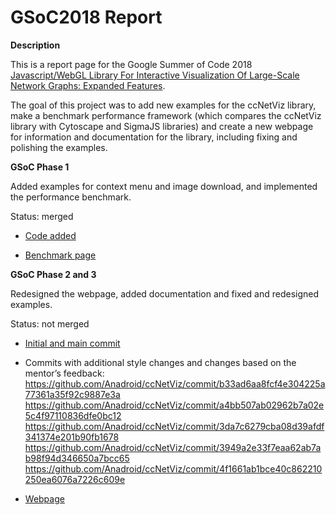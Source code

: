 GSoC2018 Report
====================================

**Description**

This is a report page for the Google Summer of Code 2018 [Javascript/WebGL Library For Interactive Visualization Of Large-Scale Network Graphs: Expanded Features](https://summerofcode.withgoogle.com/projects/#4811439500427264). 

The goal of this project was to add new examples for the ccNetViz library, make a benchmark performance framework (which compares the ccNetViz library with Cytoscape and SigmaJS libraries) and create a new webpage for information and documentation for the library, including fixing and polishing the examples. 

**GSoC Phase 1** 

Added examples for context menu and image download, and implemented the performance benchmark.

Status: merged

* [Code added](https://github.com/HelikarLab/ccNetViz/pull/18)

* [Benchmark page](https://anadroid.github.io/ccNetViz/examples/layout_performance.html)


**GSoC Phase 2 and 3**

Redesigned the webpage, added documentation and fixed and redesigned examples.

Status: not merged

* [Initial and main commit](https://github.com/Anadroid/ccNetViz/commit/d0925ff867f2211fec7778e977da89e96d7adb10)

* Commits with additional style changes and changes based on the mentor’s feedback:
	https://github.com/Anadroid/ccNetViz/commit/b33ad6aa8fcf4e304225a77361a35f92c9887e3a
	https://github.com/Anadroid/ccNetViz/commit/a4bb507ab02962b7a02e5c4f97110836dfe0bc12
	https://github.com/Anadroid/ccNetViz/commit/3da7c6279cba08d39afdf341374e201b90fb1678
	https://github.com/Anadroid/ccNetViz/commit/3949a2e33f7eaa62ab7ab98f94d346650a7bcc65
	https://github.com/Anadroid/ccNetViz/commit/4f1661ab1bce40c862210250ea6076a7226c609e

* [Webpage](https://anadroid.github.io/ccNetViz/)
